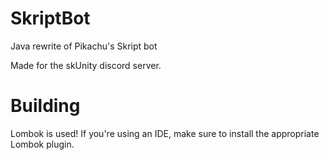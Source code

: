 # SkriptBot
Java rewrite of Pikachu's Skript bot

Made for the skUnity discord server.

# Building

Lombok is used! If you're using an IDE, make sure to install the appropriate Lombok plugin.
